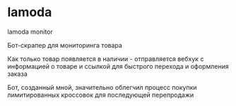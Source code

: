 # lamoda
lamoda monitor

Бот-скрапер для мониторинга товара

Как только товар появляется в наличии - отправляется вебхук с информацией о товаре и ссылкой для быстрого перехода и оформления заказа

Бот, созданный мной, значительно облегчил процесс покупки лимитированных кроссовок для последующей перепродажи
